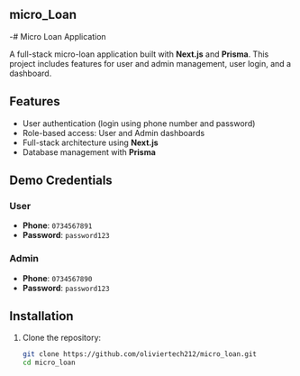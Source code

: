 ## micro_Loan 

-# Micro Loan Application

A full-stack micro-loan application built with **Next.js** and **Prisma**. This project includes features for user and admin management, user login, and a dashboard.

## Features

- User authentication (login using phone number and password)
- Role-based access: User and Admin dashboards
- Full-stack architecture using **Next.js**
- Database management with **Prisma**

## Demo Credentials

### User
- **Phone**: `0734567891`  
- **Password**: `password123`  

### Admin
- **Phone**: `0734567890`  
- **Password**: `password123`  

## Installation

1. Clone the repository:
   ```bash
   git clone https://github.com/oliviertech212/micro_loan.git
   cd micro_loan
